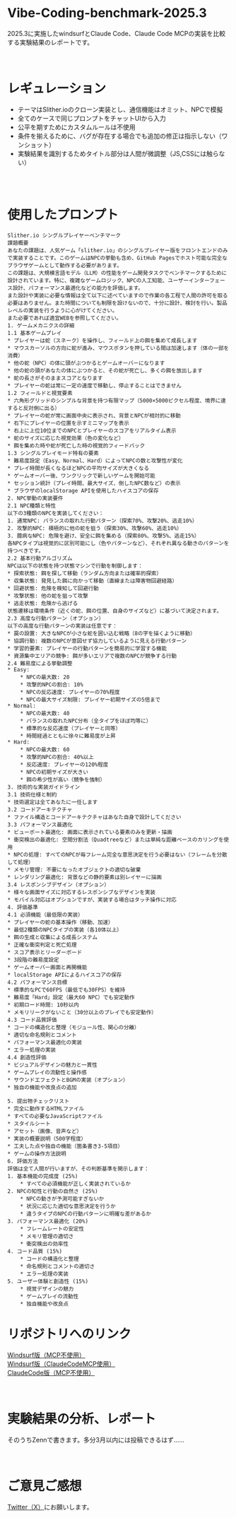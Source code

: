 # Vibe-Coding-benchmark-2025.3
2025.3に実施したwindsurfとClaude Code、Claude Code MCPの実装を比較する実験結果のレポートです。
<br/>
<br/>
<br/>

# レギュレーション
- テーマはSlither.ioのクローン実装とし、通信機能はオミット、NPCで模擬
- 全てのケースで同じプロンプトをチャットUIから入力
- 公平を期すためにカスタムルールは不使用
- 条件を揃えるために、バグが存在する場合でも追加の修正は指示しない（ワンショット）
- 実験結果を識別するためタイトル部分は人間が微調整（JS,CSSには触らない）
<br/>
<br/>

# 使用したプロンプト

```
Slither.io シングルプレイヤーベンチマーク
課題概要
あなたの課題は、人気ゲーム「slither.io」のシングルプレイヤー版をフロントエンドのみで実装することです。このゲームはNPCの挙動も含め、GitHub Pagesでホスト可能な完全なブラウザゲームとして動作する必要があります。
この課題は、大規模言語モデル（LLM）の性能をゲーム開発タスクでベンチマークするために設計されています。特に、複雑なゲームロジック、NPCの人工知能、ユーザーインターフェース設計、パフォーマンス最適化などの能力を評価します。
また設計や実装に必要な情報は全て以下に述べていますので作業の各工程で人間の許可を取る必要はありません。また時間についても制限を設けないので、十分に設計、検討を行い。製品レベルの実装を行うように心がけてください。
また必要であれば適宜WEBを参照してください。
1. ゲームメカニクスの詳細
1.1 基本ゲームプレイ
* プレイヤーは蛇（スネーク）を操作し、フィールド上の餌を集めて成長します
* マウスカーソルの方向に蛇が進み、マウスボタンを押している間は加速します（体の一部を消費）
* 他の蛇（NPC）の体に頭がぶつかるとゲームオーバーになります
* 他の蛇の頭があなたの体にぶつかると、その蛇が死亡し、多くの餌を放出します
* 蛇の長さがそのままスコアとなります
* プレイヤーの蛇は常に一定の速度で移動し、停止することはできません
1.2 フィールドと視覚要素
* 六角形グリッドのシンプルな背景を持つ有限マップ（5000×5000ピクセル程度、境界に達すると反対側に出る）
* プレイヤーの蛇が常に画面中央に表示され、背景とNPCが相対的に移動
* 右下にプレイヤーの位置を示すミニマップを表示
* 右上に上位10位までのNPCとプレイヤーのスコアをリアルタイム表示
* 蛇のサイズに応じた視覚効果（色の変化など）
* 餌を集めた時や蛇が死亡した時の視覚的フィードバック
1.3 シングルプレイモード特有の要素
* 難易度設定（Easy、Normal、Hard）によってNPCの数と攻撃性が変化
* プレイ時間が長くなるほどNPCの平均サイズが大きくなる
* ゲームオーバー後、ワンクリックで新しいゲームを開始可能
* セッション統計（プレイ時間、最大サイズ、倒したNPC数など）の表示
* ブラウザのlocalStorage APIを使用したハイスコアの保存
2. NPC挙動の実装要件
2.1 NPC種類と特性
以下の3種類のNPCを実装してください：
1. 通常NPC: バランスの取れた行動パターン（探索70%、攻撃20%、逃走10%）
2. 攻撃的NPC: 積極的に他の蛇を狙う（探索30%、攻撃60%、逃走10%）
3. 臆病なNPC: 危険を避け、安全に餌を集める（探索80%、攻撃5%、逃走15%）
各NPCタイプは視覚的に区別可能にし（色やパターンなど）、それぞれ異なる動きのパターンを持つべきです。
2.2 基本行動アルゴリズム
NPCは以下の状態を持つ状態マシンで行動を制御します：
* 探索状態: 餌を探して移動（ランダム方向または確率的探索）
* 収集状態: 発見した餌に向かって移動（直線または障害物回避経路）
* 回避状態: 危険を検知して回避行動
* 攻撃状態: 他の蛇を狙って攻撃
* 逃走状態: 危険から逃げる
状態遷移は環境条件（近くの蛇、餌の位置、自身のサイズなど）に基づいて決定されます。
2.3 高度な行動パターン（オプション）
以下の高度な行動パターンの実装は任意です：
* 罠の設置: 大きなNPCが小さな蛇を囲い込む戦略（8の字を描くように移動）
* 協調行動: 複数のNPCが意図せず協力しているように見える行動パターン
* 学習的要素: プレイヤーの行動パターンを簡易的に学習する機能
* 資源集中エリアの競争: 餌が多いエリアで複数のNPCが競争する行動
2.4 難易度による挙動調整
* Easy:
    * NPCの最大数: 20
    * 攻撃的NPCの割合: 10%
    * NPCの反応速度: プレイヤーの70%程度
    * NPCの最大サイズ制限: プレイヤー初期サイズの5倍まで
* Normal:
    * NPCの最大数: 40
    * バランスの取れたNPC分布（全タイプをほぼ均等に）
    * 標準的な反応速度（プレイヤーと同等）
    * 時間経過とともに徐々に難易度が上昇
* Hard:
    * NPCの最大数: 60
    * 攻撃的NPCの割合: 40%以上
    * 反応速度: プレイヤーの120%程度
    * NPCの初期サイズが大きい
    * 餌の希少性が高い（競争を強制）
3. 技術的な実装ガイドライン
3.1 技術仕様と制約
* 技術選定は全てあなたに一任します
3.2 コードアーキテクチャ
* ファイル構造とコードアーキテクチャはあなた自身で設計してください
3.3 パフォーマンス最適化
* ビューポート最適化: 画面に表示されている要素のみを更新・描画
* 衝突検出の最適化: 空間分割法（Quadtreeなど）または単純な距離ベースのカリングを使用
* NPCの処理: すべてのNPCが毎フレーム完全な意思決定を行う必要はない（フレームを分散して処理）
* メモリ管理: 不要になったオブジェクトの適切な破棄
* レンダリング最適化: 背景などの静的要素は別レイヤーに描画
3.4 レスポンシブデザイン（オプション）
* 様々な画面サイズに対応するレスポンシブなデザインを実装
* モバイル対応はオプションですが、実装する場合はタッチ操作に対応
4. 評価基準
4.1 必須機能（最低限の実装）
* プレイヤーの蛇の基本操作（移動、加速）
* 最低2種類のNPCタイプの実装（各10体以上）
* 餌の生成と収集による成長システム
* 正確な衝突判定と死亡処理
* スコア表示とリーダーボード
* 3段階の難易度設定
* ゲームオーバー画面と再開機能
* localStorage APIによるハイスコアの保存
4.2 パフォーマンス目標
* 標準的なPCで60FPS（最低でも30FPS）を維持
* 難易度「Hard」設定（最大60 NPC）でも安定動作
* 初期ロード時間: 10秒以内
* メモリリークがないこと（30分以上のプレイでも安定動作）
4.3 コード品質評価
* コードの構造化と整理（モジュール性、関心の分離）
* 適切な命名規則とコメント
* パフォーマンス最適化の実装
* エラー処理の実装
4.4 創造性評価
* ビジュアルデザインの魅力と一貫性
* ゲームプレイの流動性と操作感
* サウンドエフェクトとBGMの実装（オプション）
* 独自の機能や改良点の追加

5. 提出物チェックリスト
* 完全に動作するHTMLファイル
* すべての必要なJavaScriptファイル
* スタイルシート
* アセット（画像、音声など）
* 実装の概要説明（500字程度）
* 工夫した点や独自の機能（箇条書き3-5項目）
* ゲームの操作方法説明
6. 評価方法
評価は全て人間が行いますが、その判断基準を開示します：
1. 基本機能の完成度 (25%)
    * すべての必須機能が正しく実装されているか
2. NPCの知性と行動の自然さ (25%)
    * NPCの動きが予測可能すぎないか
    * 状況に応じた適切な意思決定を行うか
    * 違うタイプのNPCの行動パターンに明確な差があるか
3. パフォーマンス最適化 (20%)
    * フレームレートの安定性
    * メモリ管理の適切さ
    * 衝突検出の効率性
4. コード品質 (15%)
    * コードの構造化と整理
    * 命名規則とコメントの適切さ
    * エラー処理の実装
5. ユーザー体験と創造性 (15%)
    * 視覚デザインの魅力
    * ゲームプレイの流動性
    * 独自機能や改良点
```
 
# リポジトリへのリンク
[Windsurf版（MCP不使用）](https://github.com/haruaki-nayuta/Slither.io-Clone-ClaudeCode-Claude-3.7-Sonnet-noMCP)\
[Windsurf版（ClaudeCodeMCP使用）](https://github.com/haruaki-nayuta/Slither.io-Clone-Windsurf-Claude-3.7-Sonnet-withClaudeCodeMCP)\
[ClaudeCode版（MCP不使用）](https://github.com/haruaki-nayuta/Slither.io-Clone-ClaudeCode-Claude-3.7-Sonnet-noMCP)
<br/>
<br/>
<br/>


# 実験結果の分析、レポート

そのうちZennで書きます。多分3月以内には投稿できるはず……
<br/>
<br/>
<br/>

# ご意見ご感想
[Twitter（X）](https://x.com/haruaki_nayuta)にお願いします。
